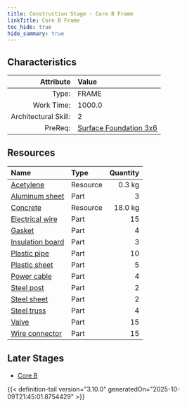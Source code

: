 ```yaml
---
title: Construction Stage - Core B Frame
linkTitle: Core B Frame
toc_hide: true
hide_summary: true
---
```

<!-- This is generated by the MarsSim HelpGenertor, do not edit. -->

## Characteristics

| Attribute      | Value |
|--------:|:------|
|Type:|FRAME|
|Work Time:|1000.0|
|Architectural Skill:|2|
|PreReq:|[Surface Foundation 3x6](/docs/definitions/construction/surface-foundation-3x6)|

## Resources

| Name | Type | Quantity |
|:-----|:-----|-----:|
|[Acetylene](/docs/definitions/resource/acetylene)|Resource|0.3 kg|
|[Aluminum sheet](/docs/definitions/part/aluminum-sheet)|Part|3|
|[Concrete](/docs/definitions/resource/concrete)|Resource|18.0 kg|
|[Electrical wire](/docs/definitions/part/electrical-wire)|Part|15|
|[Gasket](/docs/definitions/part/gasket)|Part|4|
|[Insulation board](/docs/definitions/part/insulation-board)|Part|3|
|[Plastic pipe](/docs/definitions/part/plastic-pipe)|Part|10|
|[Plastic sheet](/docs/definitions/part/plastic-sheet)|Part|5|
|[Power cable](/docs/definitions/part/power-cable)|Part|4|
|[Steel post](/docs/definitions/part/steel-post)|Part|2|
|[Steel sheet](/docs/definitions/part/steel-sheet)|Part|2|
|[Steel truss](/docs/definitions/part/steel-truss)|Part|4|
|[Valve](/docs/definitions/part/valve)|Part|15|
|[Wire connector](/docs/definitions/part/wire-connector)|Part|15|

## Later Stages
- [Core B](/docs/definitions/construction/core-b)



{{< definition-tail version="3.10.0" generatedOn="2025-10-09T21:45:01.8754429" >}}

